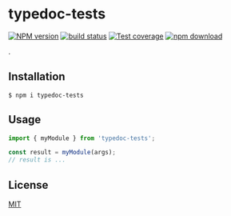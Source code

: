 # typedoc-tests

[![NPM version][npm-image]][npm-url]
[![build status][ci-image]][ci-url]
[![Test coverage][codecov-image]][codecov-url]
[![npm download][download-image]][download-url]

.

## Installation

`$ npm i typedoc-tests`

## Usage

```js
import { myModule } from 'typedoc-tests';

const result = myModule(args);
// result is ...
```

## License

[MIT](./LICENSE)

[npm-image]: https://img.shields.io/npm/v/typedoc-tests.svg
[npm-url]: https://www.npmjs.com/package/typedoc-tests
[ci-image]: https://github.com/cheminfo/typedoc-tests/workflows/Node.js%20CI/badge.svg?branch=main
[ci-url]: https://github.com/cheminfo/typedoc-tests/actions?query=workflow%3A%22Node.js+CI%22
[codecov-image]: https://img.shields.io/codecov/c/github/cheminfo/typedoc-tests.svg
[codecov-url]: https://codecov.io/gh/cheminfo/typedoc-tests
[download-image]: https://img.shields.io/npm/dm/typedoc-tests.svg
[download-url]: https://www.npmjs.com/package/typedoc-tests
